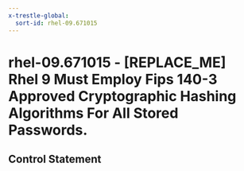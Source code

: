 ```yaml
---
x-trestle-global:
  sort-id: rhel-09.671015
---
```


# rhel-09.671015 - \[REPLACE_ME\] Rhel 9 Must Employ Fips 140-3 Approved Cryptographic Hashing Algorithms For All Stored Passwords.

## Control Statement
